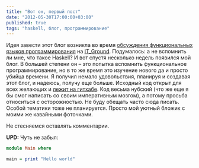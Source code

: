 ```yaml
---
title: "Вот он, первый пост"
date: "2012-05-30T17:00:00+03:00"
published: true
tags: "haskell, блог, программирование"
---
```


Идея завести этот блог возникла во время [обсуждения функциональных языков программирования](http://itground.by/Podcast/006) на [IT_Ground](http://itground.by/). Подумалось: а не вспомнить ли мне, что такое Haskell? И вот спустя несколько недель появился мой блог. В большей степени он – это попытка вспомнить функциональное программирование, но в то же время это изучение нового да и просто убийца времени. Я получил немало удовольствия, планируя и создавая этот блог, и надеюсь, получу еще больше. Исходный код открыт для всех желающих и [лежит на гитхабе](https://github.com/dikmax/haskell-blog). Код весьма нубский (что же еще я бы смог написать со своим императивным мозгом), а потому просьба относиться с осторожностью. Не буду обещать часто сюда писать. Особой тематики тоже не планируется. Просто мой уютный бложик с моими же кавайными фоточками.

Не стесняемся оставлять комментарии.

**UPD:** Чуть не забыл:

~~~~~~~haskell
module Main where

main = print "Hello world"
~~~~~~~
